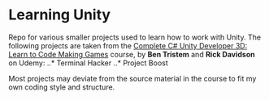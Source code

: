# Learning Unity

Repo for various smaller projects used to learn how to work with Unity.
The following projects are taken from the [Complete C# Unity Developer 3D: Learn to Code Making Games](https://www.udemy.com/unitycourse2/) course, by **Ben Tristem** and **Rick Davidson** on Udemy:
..* Terminal Hacker
..* Project Boost

Most projects may deviate from the source material in the course to fit my own coding style and structure.
